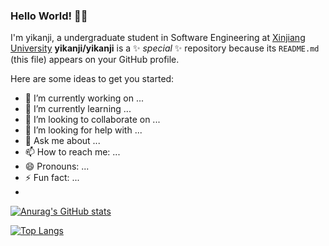 ### Hello World! 👋👋

I'm yikanji, a undergraduate student in Software Engineering at [Xinjiang University](http://ss.xju.edu.cn/)  **yikanji/yikanji** is a ✨ _special_ ✨ repository because its `README.md` (this file) appears on your GitHub profile.

Here are some ideas to get you started:

- 🔭 I’m currently working on ...
- 🌱 I’m currently learning ...
- 👯 I’m looking to collaborate on ...
- 🤔 I’m looking for help with ...
- 💬 Ask me about ...
- 📫 How to reach me: ...
- 😄 Pronouns: ...
- ⚡ Fun fact: ...
- 
[![Anurag's GitHub stats](https://github-readme-stats.vercel.app/api?username=yikanji&show_icons=true&theme=radical)](https://github.com/anuraghazra/github-readme-stats)

[![Top Langs](https://github-readme-stats.vercel.app/api/top-langs/?username=yikanji&layout=compact&show_icons=true&theme=radical)](https://github.com/anuraghazra/github-readme-stats)
